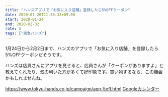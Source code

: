 ```yaml
---
title: "ハンズアプリで「お気に入り店舗」登録したら5%OFFクーポン"
date: 2020-01-26T21:36:33+09:00
start: 2020-01-24
end: 2020-02-02
rate: 5
tags: ["東急ハンズ"]
---
```


1月24日から2月2日まで、ハンズのアプリで「お気に入り店舗」を登録したら5%OFFクーポンだそうです。

ハンズは店員さんにアプリを見せると、店員さんが「クーポンがありますよ」と教えてくれたり、気の利いた方が多くて好印象です。買い物するなら、この機会かもしれませんね。

https://www.tokyu-hands.co.jp/campaign/app-5off.html
[Googleカレンダー](http://www.google.com/calendar/event?action=TEMPLATE&text=%E3%82%A2%E3%83%97%E3%83%AA%E3%81%A7%E3%80%8C%E3%81%8A%E6%B0%97%E3%81%AB%E5%85%A5%E3%82%8A%E5%BA%97%E8%88%97%E3%80%8D%E7%99%BB%E9%8C%B2%E3%81%97%E3%81%9F%E3%82%895%25OFF%E3%82%AF%E3%83%BC%E3%83%9D%E3%83%B3&dates=20200124/20200202&details=http://pokanpo.skr.jp/posts/20200202_hands/)
